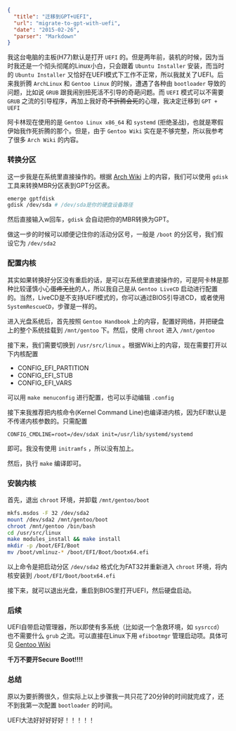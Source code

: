 ```json
{
  "title": "迁移到GPT+UEFI",
  "url": "migrate-to-gpt-with-uefi",
  "date": "2015-02-26",
  "parser": "Markdown"
}
```



我这台电脑的主板(H77)默认是打开 `UEFI` 的。但是两年前，装机的时候，因为当时我还是一个彻头彻尾的Linux小白，只会跟着 `Ubuntu Installer` 安装，而当时的 `Ubuntu Installer` 又恰好在UEFI模式下工作不正常，所以我就关了UEFI。后来我折腾 `ArchLinux` 和 `Gentoo Linux` 的时候，遭遇了各种由 `bootloader` 导致的问题，比如说 `GRUB` 跟我闹别扭死活不引导的奇葩问题。而 `UEFI` 模式可以不需要 `GRUB` 之流的引导程序，再加上我好奇~~不折腾会死~~的心理，我决定迁移到 `GPT + UEFI`

<!--more-->

阿卡林现在使用的是 `Gentoo Linux x86_64` 和 `systemd` (拒绝圣战)，也就是寒假伊始我作死折腾的那个。但是，由于 `Gentoo Wiki` 实在是不够完整，所以我参考了很多 `Arch Wiki` 的内容。

### 转换分区

这一步我是在系统里直接操作的。根据 [Arch Wiki](https://wiki.archlinux.org/index.php/GUID_Partition_Table) 上的内容，我们可以使用 `gdisk` 工具来转换MBR分区表到GPT分区表。

```bash
emerge gptfdisk
gdisk /dev/sda # /dev/sda是你的硬盘设备路径
```

然后直接输入w回车，`gdisk` 会自动把你的MBR转换为GPT。

做这一步的时候可以顺便记住你的活动分区号，一般是 `/boot` 的分区号，我们假设它为 `/dev/sda2`

### 配置内核

其实如果转换好分区没有重启的话，是可以在系统里直接操作的，可是阿卡林是那种比较谨慎小心~~蛋疼无比~~的人，所以我自己是从 `Gentoo LiveCD` 启动进行配置的。当然，LiveCD是不支持UEFI模式的，你可以通过BIOS引导进CD，或者使用 `SystemRescueCD`，步骤是一样的。

进入光盘系统后，首先按照 `Gentoo Handbook` 上的内容，配置好网络，并把硬盘上的整个系统挂载到 `/mnt/gentoo` 下。然后，使用 `chroot` 进入 `/mnt/gentoo`

接下来，我们需要切换到 `/usr/src/linux` 。根据Wiki上的内容，现在需要打开以下内核配置

* CONFIG_EFI_PARTITION
* CONFIG_EFI_STUB
* CONFIG_EFI_VARS

可以用 `make menuconfig` 进行配置，也可以手动编辑 `.config`

接下来我推荐把内核命令(Kernel Command Line)也编译进内核，因为EFI默认是不传递内核参数的。只需配置

```
CONFIG_CMDLINE=root=/dev/sdaX init=/usr/lib/systemd/systemd
```

即可。我没有使用 `initramfs` ，所以没有加上。

然后，执行 `make` 编译即可。

### 安装内核

首先，退出 `chroot` 环境，并卸载 `/mnt/gentoo/boot`

```bash
mkfs.msdos -F 32 /dev/sda2
mount /dev/sda2 /mnt/gentoo/boot
chroot /mnt/gentoo /bin/bash
cd /usr/src/linux
make modules_install && make install
mkdir -p /boot/EFI/Boot
mv /boot/vmlinuz-* /boot/EFI/Boot/bootx64.efi
```

以上命令是把启动分区 `/dev/sda2` 格式化为FAT32并重新进入 `chroot` 环境，将内核安装到 `/boot/EFI/Boot/bootx64.efi`

接下来，就可以退出光盘，重启到BIOS里打开UEFI，然后硬盘启动。

### 后续

UEFI自带启动管理器，所以即使有多系统（比如说一个急救环境，如 `sysrccd`）也不需要什么 `grub` 之流。可以直接在Linux下用 `efibootmgr` 管理启动项。具体可见 [Gentoo Wiki](http://wiki.gentoo.org/wiki/Efibootmgr)

**千万不要开Secure Boot!!!!**

### 总结

原以为要折腾很久，但实际上以上步骤我一共只花了20分钟的时间就完成了，还不到我第一次配置 `bootloader`
 的时间。

UEFI大法好好好好好！！！！！
